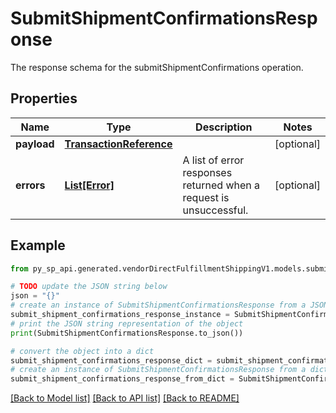 # SubmitShipmentConfirmationsResponse

The response schema for the submitShipmentConfirmations operation.

## Properties

Name | Type | Description | Notes
------------ | ------------- | ------------- | -------------
**payload** | [**TransactionReference**](TransactionReference.md) |  | [optional] 
**errors** | [**List[Error]**](Error.md) | A list of error responses returned when a request is unsuccessful. | [optional] 

## Example

```python
from py_sp_api.generated.vendorDirectFulfillmentShippingV1.models.submit_shipment_confirmations_response import SubmitShipmentConfirmationsResponse

# TODO update the JSON string below
json = "{}"
# create an instance of SubmitShipmentConfirmationsResponse from a JSON string
submit_shipment_confirmations_response_instance = SubmitShipmentConfirmationsResponse.from_json(json)
# print the JSON string representation of the object
print(SubmitShipmentConfirmationsResponse.to_json())

# convert the object into a dict
submit_shipment_confirmations_response_dict = submit_shipment_confirmations_response_instance.to_dict()
# create an instance of SubmitShipmentConfirmationsResponse from a dict
submit_shipment_confirmations_response_from_dict = SubmitShipmentConfirmationsResponse.from_dict(submit_shipment_confirmations_response_dict)
```
[[Back to Model list]](../README.md#documentation-for-models) [[Back to API list]](../README.md#documentation-for-api-endpoints) [[Back to README]](../README.md)


